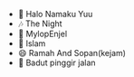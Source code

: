 - 👋 Halo Namaku Yuu
- 🎶 The Night
- 💞️ MylopEnjel
- 🕌 Islam
- 😄 Ramah And Sopan(kejam)
- 🤡 Badut pinggir jalan

<!---
Yuu-web-spec/Yuu-web-spec is a ✨ special ✨ repository because its `README.md` (this file) appears on your GitHub profile.
You can click the Preview link to take a look at your changes.
--->
